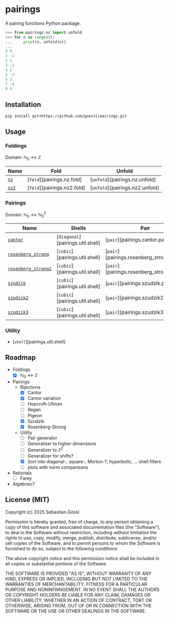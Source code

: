 # pairings

A pairing functions Python package.
```python
>>> from pairings.nz import unfold
>>> for n in range(9):
...     print(n, unfold(n))
...
0 0
1 -1
2 1
3 -2
4 2
5 -3
6 3
7 -4
8 4
```

## Installation

```console
pip install git+https://github.com/goessl/pairings.git
```

## Usage

### Foldings

Domain: $\mathbb{N}_0\leftrightarrow\mathbb{Z}$

| Name            | Fold                        | Unfold                          |
|-----------------|-----------------------------|---------------------------------|
| [`nz`](nz.md)   | [`fold`][pairings.nz.fold]  | [`unfold`][pairings.nz.unfold]  |
| [`nz2`](nz2.md) | [`fold`][pairings.nz2.fold] | [`unfold`][pairings.nz2.unfold] |

### Pairings

Domain: $\mathbb{N}_0\leftrightarrow\mathbb{N}_0^2$

| Name                                        | Shells                            | Pair                                      | Depair                                        |
|---------------------------------------------|-----------------------------------|-------------------------------------------|-----------------------------------------------|
| [`cantor`](cantor.md)                       | [`diagonal`][pairings.util.shell] | [`pair`][pairings.cantor.pair]            | [`depair`][pairings.cantor.depair]            |
| [`rosenberg_strong`](rosenberg_strong.md)   | [`cubic`][pairings.util.shell]    | [`pair`][pairings.rosenberg_strong.pair]  | [`depair`][pairings.rosenberg_strong.depair]  |
| [`rosenberg_strong2`](rosenberg_strong2.md) | [`cubic`][pairings.util.shell]    | [`pair`][pairings.rosenberg_strong2.pair] | [`depair`][pairings.rosenberg_strong2.depair] |
| [`szudzik`](szudzik.md)                     | [`cubic`][pairings.util.shell]    | [`pair`][pairings.szudzik.pair]           | [`depair`][pairings.szudzik.depair]           |
| [`szudzik2`](szudzik2.md)                   | [`cubic`][pairings.util.shell]    | [`pair`][pairings.szudzik2.pair]          | [`depair`][pairings.szudzik2.depair]          |
| [`szudzik3`](szudzik3.md)                   | [`cubic`][pairings.util.shell]    | [`pair`][pairings.szudzik3.pair]          | [`depair`][pairings.szudzik3.depair]          |

### Utility

- [`shell`][pairings.util.shell]

## Roadmap

- Foldings
    - [x] $\mathbb{N}_0 \leftrightarrow \mathbb{Z}$
- Pairings
    - Bijections
        - [x] Cantor
        - [x] Cantor variation
        - [ ] Hopcroft-Ullman
        - [ ] Regan
        - [ ] Pigeon
        - [x] Szudzik
        - [x] Rosenberg-Strong
    - Utility
        - [ ] Pair generator
        - [ ] Generalizer to higher dimensions
        - [ ] Generalizer to $\mathbb{Z}^2$
        - [ ] Generalizer for shifts?
        - [x] Sort into diagonal-, square-, Morton-?, hyperbolic, ... shell fillers
        - [ ] plots with norm comparisons
- Rationals
    - [ ] Farey
- Algebraic?

## License (MIT)

Copyright (c) 2025 Sebastian Gössl

Permission is hereby granted, free of charge, to any person obtaining a copy
of this software and associated documentation files (the "Software"), to deal
in the Software without restriction, including without limitation the rights
to use, copy, modify, merge, publish, distribute, sublicense, and/or sell
copies of the Software, and to permit persons to whom the Software is
furnished to do so, subject to the following conditions:

The above copyright notice and this permission notice shall be included in all
copies or substantial portions of the Software.

THE SOFTWARE IS PROVIDED "AS IS", WITHOUT WARRANTY OF ANY KIND, EXPRESS OR
IMPLIED, INCLUDING BUT NOT LIMITED TO THE WARRANTIES OF MERCHANTABILITY,
FITNESS FOR A PARTICULAR PURPOSE AND NONINFRINGEMENT. IN NO EVENT SHALL THE
AUTHORS OR COPYRIGHT HOLDERS BE LIABLE FOR ANY CLAIM, DAMAGES OR OTHER
LIABILITY, WHETHER IN AN ACTION OF CONTRACT, TORT OR OTHERWISE, ARISING FROM,
OUT OF OR IN CONNECTION WITH THE SOFTWARE OR THE USE OR OTHER DEALINGS IN THE
SOFTWARE.
